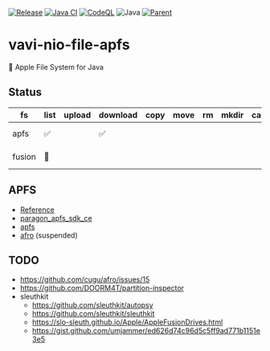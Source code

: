 [![Release](https://jitpack.io/v/umjammer/vavi-nio-file-apfs.svg)](https://jitpack.io/#umjammer/vavi-nio-file-apfs)
[![Java CI](https://github.com/umjammer/vavi-nio-file-apfs/workflows/maven.yml/badge.svg)](https://github.com/umjammer/vavi-nio-file-apfs/actions)
[![CodeQL](https://github.com/umjammer/vavi-nio-file-apfs/actions/workflows/codeql-analysis.yml/badge.svg)](https://github.com/umjammer/vavi-nio-file-apfs/actions/workflows/codeql-analysis.yml)
![Java](https://img.shields.io/badge/Java-8-b07219)
[![Parent](https://img.shields.io/badge/Parent-vavi--apps--fuse-pink)](https://github.com/umjammer/vavi-apps-fuse)

# vavi-nio-file-apfs

 Apple File System for Java

## Status

| fs     | list | upload | download | copy | move | rm | mkdir | cache | watch | library |
|--------|------|--------|----------|------|------|----|-------|-------|-------|---------|
| apfs   | ✅   |       | ✅       |    |   |  |    |    |       | kaitai struct |
| fusion | 🚧   |     |        |    |   |  |    |    |       | kaitai struct |

## APFS

 * [Reference](https://developer.apple.com/support/downloads/Apple-File-System-Reference.pdf)
 * [paragon_apfs_sdk_ce](https://github.com/Paragon-Software-Group/paragon_apfs_sdk_ce)
 * [apfs](https://github.com/tienex/apfs)
 * [afro](https://github.com/cugu/afro) (suspended)

## TODO

 * https://github.com/cugu/afro/issues/15
 * https://github.com/DOORM4T/partition-inspector
 * sleuthkit
   * https://github.com/sleuthkit/autopsy
   * https://github.com/sleuthkit/sleuthkit
   * https://slo-sleuth.github.io/Apple/AppleFusionDrives.html
   * https://gist.github.com/umjammer/ed626d74c96d5c5ff9ad771b1151e3e5
